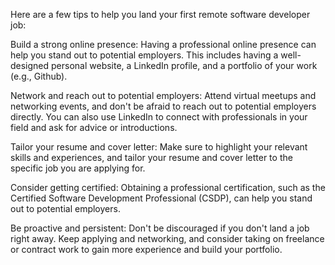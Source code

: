 Here are a few tips to help you land your first remote software developer job:

Build a strong online presence: Having a professional online presence can help you stand out to potential employers. This includes having a well-designed personal website, a LinkedIn profile, and a portfolio of your work (e.g., Github).

Network and reach out to potential employers: Attend virtual meetups and networking events, and don't be afraid to reach out to potential employers directly. You can also use LinkedIn to connect with professionals in your field and ask for advice or introductions.

Tailor your resume and cover letter: Make sure to highlight your relevant skills and experiences, and tailor your resume and cover letter to the specific job you are applying for.

Consider getting certified: Obtaining a professional certification, such as the Certified Software Development Professional (CSDP), can help you stand out to potential employers.

Be proactive and persistent: Don't be discouraged if you don't land a job right away. Keep applying and networking, and consider taking on freelance or contract work to gain more experience and build your portfolio.